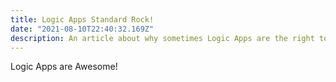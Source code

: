 ```yaml
---
title: Logic Apps Standard Rock! 
date: "2021-08-10T22:40:32.169Z"
description: An article about why sometimes Logic Apps are the right tool for the job.
---
```


Logic Apps are Awesome! 